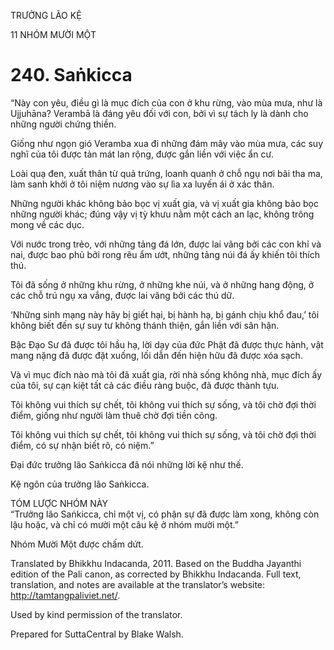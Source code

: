 TRƯỞNG LÃO KỆ

11 NHÓM MƯỜI MỘT

# 240\. Saṅkicca

“Này con yêu, điều gì là mục đích của con ở khu rừng, vào mùa mưa, như là Ujjuhāna? Verambā là đáng yêu đối với con, bởi vì sự tách ly là dành cho những người chứng thiền.

Giống như ngọn gió Veramba xua đi những đám mây vào mùa mưa, các suy nghĩ của tôi được tản mát lan rộng, được gắn liền với việc ẩn cư.

Loài quạ đen, xuất thân từ quả trứng, loanh quanh ở chỗ ngụ nơi bãi tha ma, làm sanh khởi ở tôi niệm nương vào sự lìa xa luyến ái ở xác thân.

Những người khác không bảo bọc vị xuất gia, và vị xuất gia không bảo bọc những người khác; đúng vậy vị tỳ khưu nằm một cách an lạc, không trông mong về các dục.

Với nước trong trẻo, với những tảng đá lớn, được lai vãng bởi các con khỉ và nai, được bao phủ bởi rong rêu ẩm ướt, những tảng núi đá ấy khiến tôi thích thú.

Tôi đã sống ở những khu rừng, ở những khe núi, và ở những hang động, ở các chỗ trú ngụ xa vắng, được lai vãng bởi các thú dữ.

‘Những sinh mạng này hãy bị giết hại, bị hành hạ, bị gánh chịu khổ đau,’ tôi không biết đến sự suy tư không thánh thiện, gắn liền với sân hận.

Bậc Đạo Sư đã được tôi hầu hạ, lời dạy của đức Phật đã được thực hành, vật mang nặng đã được đặt xuống, lối dẫn đến hiện hữu đã được xóa sạch.

Và vì mục đích nào mà tôi đã xuất gia, rời nhà sống không nhà, mục đích ấy của tôi, sự cạn kiệt tất cả các điều ràng buộc, đã được thành tựu.

Tôi không vui thích sự chết, tôi không vui thích sự sống, và tôi chờ đợi thời điểm, giống như người làm thuê chờ đợi tiền công.

Tôi không vui thích sự chết, tôi không vui thích sự sống, và tôi chờ đợi thời điểm, có sự nhận biết rõ, có niệm.”

Đại đức trưởng lão Saṅkicca đã nói những lời kệ như thế.

Kệ ngôn của trưởng lão Saṅkicca.

TÓM LƯỢC NHÓM NÀY  
“Trưởng lão Saṅkicca, chỉ một vị, có phận sự đã được làm xong, không còn lậu hoặc, và chỉ có mười một câu kệ ở nhóm mười một.”

Nhóm Mười Một được chấm dứt.

Translated by Bhikkhu Indacanda, 2011. Based on the Buddha Jayanthi edition of the Pali canon, as corrected by Bhikkhu Indacanda. Full text, translation, and notes are available at the translator’s website: http://tamtangpaliviet.net/.

Used by kind permission of the translator.

Prepared for SuttaCentral by Blake Walsh.